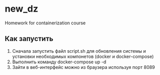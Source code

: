 # new_dz
Homework for containerization course
## Как запустить
1. Сначала запустить файл script.sh для обновления системы и установки необходимых компонетов (docker и docker-compose)
2. Выполнить команду docker-compose up -d
3. Зайти в веб-интерфейс можно из браузера используя порт 8089
